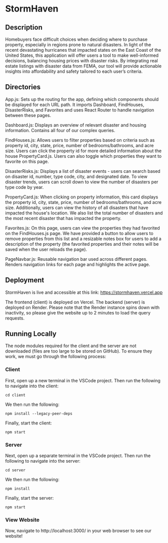 # StormHaven

## Description

Homebuyers face difficult choices when deciding where to purchase property, especially in regions prone to natural disasters. In light of the recent devastating hurricanes that impacted states on the East Coast of the United States, this application will offer users a tool to make well-informed decisions, balancing housing prices with disaster risks. By integrating real estate listings with disaster data from FEMA, our tool will provide actionable insights into affordability and safety tailored to each user’s criteria. 

## Directories

App.js: Sets up the routing for the app, defining which components should be displayed for each URL path. It imports Dashboard, FindHouses, DisasterRisks, and Favorites and uses React Router to handle navigation between these pages.

Dashboard.js: Displays an overview of relevant disaster and housing information. Contains all four of our complex queries.

FindHouses.js: Allows users to filter properties based on criteria such as property id, city, state, price, number of bedrooms/bathrooms, and acre size. Users can click the property id for more detailed information about the house PropertyCard.js. Users can also toggle which properties they want to favorite on this page. 

DisasterRisks.js: Displays a list of disaster events - users can search based on disaster id, number, type code, city, and designated date. To view disaster trends, users can scroll down to view the number of disasters per type code by year. 

PropertyCard.js: When clicking on property information, this card displays the property id, city, state, price, number of bedrooms/bathrooms, and acre size. Additionally, users can view the history of all disasters that have impacted the house's location. We also list the total number of disasters and the most recent disaster that has impacted the property. 

Favorites.js: On this page, users can view the properties they had favorited on the FindHouses.js page. We have provided a button to allow users to remove properties from this list and a resizable notes box for users to add a description of the property (the favorited properties and their notes will be saved when the user reloads the page).

PageNavbar.js: Reusable navigation bar used across different pages. Renders navigation links for each page and highlights the active page.

## Deployment

StormHaven is live and accessible at this link: https://stormhaven.vercel.app

The frontend (client) is deployed on Vercel. The backend (server) is deployed on Render. Please note that the Render instance spins down with inactivity, so please give the website up to 2 minutes to load the query requests. 

## Running Locally

The node modules required for the client and the server are not downloaded (files are too large to be stored on GitHub). To ensure they work, we must go through the following process:

### Client

First, open up a new terminal in the VSCode project. Then run the following to navigate into the client:

    cd client

We then run the following:

    npm install --legacy-peer-deps

Finally, start the client:

    npm start

### Server

Next, open up a separate terminal in the VSCode project. Then run the following to navigate into the server:

    cd server

We then run the following:

    npm install

Finally, start the server:

    npm start

### View Website

Now, navigate to http://localhost:3000/ in your web browser to see our website!
